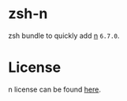 # zsh-n

zsh bundle to quickly add [n](https://github.com/tj/n) `6.7.0`.

# License

n license can be found [here](https://github.com/tj/n/blob/master/LICENSE).
